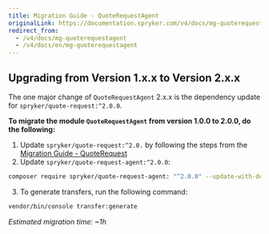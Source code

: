 ```yaml
---
title: Migration Guide - QuoteRequestAgent
originalLink: https://documentation.spryker.com/v4/docs/mg-quoterequestagent
redirect_from:
  - /v4/docs/mg-quoterequestagent
  - /v4/docs/en/mg-quoterequestagent
---
```


## Upgrading from Version 1.x.x to Version 2.x.x

The one major change of `QuoteRequestAgent` 2.x.x is the dependency update for `spryker/quote-request:^2.0.0`.

**To migrate the module `QuoteRequestAgent` from version 1.0.0 to 2.0.0, do the following:**

1. Update `spryker/quote-request:^2.0.` by following the steps from the [Migration Guide - QuoteRequest](/docs/scos/dev/migration-and-integration/202001.0/module-migration-guides/migration-guide-quoterequest.html)
2. Update `spryker/quote-request-agent:^2.0.0`:

```bash
composer require spryker/quote-request-agent: "^2.0.0" --update-with-dependencies
```

3. To generate transfers, run the following command:

```bash
vendor/bin/console transfer:generate
```

*Estimated migration time: ~1h*
